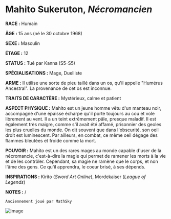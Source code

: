 # Mahito Sukeruton, *Nécromancien*

**RACE :** Humain

**ÂGE :** 15 ans (né le 30 octobre 1968)

**SEXE :** Masculin

**ÉTAGE :** 12

**STATUS :** Tué par Kanna (S5-S5)

**SPÉCIALISATIONS :** Mage, Duelliste

**ARME :** Il utilise une sorte de pieu taillé dans un os, qu'il appelle "Humérus Ancestral". La provenance de cet os est inconnue.

**TRAITS DE CARACTÈRE :** Mystérieux, calme et patient

**ASPECT PHYSIQUE :** Mahito est un jeune homme vêtu d'un manteau noir, accompagné d'une épaisse écharpe qu'il porte toujours au cou et vole librement au vent. Il a un teint extrêmement pâle, presque maladif. Il est également très maigre, comme s'il avait été affamé, prisonnier des geoles les plus cruelles du monde. On dit souvent que dans l'obscurité, son oeil droit est luminescent. Par ailleurs, en combat, ce même oeil dégage des flammes bleutées et froide comme la mort.

**POUVOIR :** Mahito est un des rares mages au monde capable d'user de la nécromancie, c'est-à-dire la magie qui permet de ramener les morts à la vie et de les contrôler. Cependant, sa magie ne ramène que le corps, et non l'âme des gens. Ce qu'il apprendra, le coeur brisé, à ses dépends.

**INSPIRATIONS :** Kirito (*Sword Art Online*), Mordekaiser (*League of Legends*)

**NOTES :** /

`Anciennement joué par MathSky`

![image](https://share.alkanife.fr/enyxia_characters/full/mahito.png)
